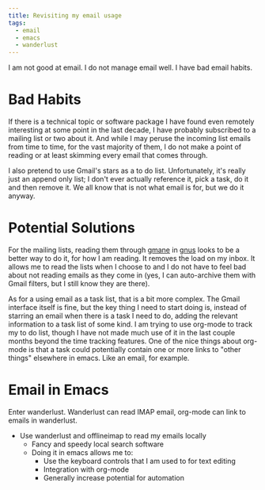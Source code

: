 ```yaml
---
title: Revisiting my email usage
tags:
  - email
  - emacs
  - wanderlust
---
```


I am not good at email. I do not manage email well. I have bad email habits.

# Bad Habits #

If there is a technical topic or software package I have found even remotely interesting at some point in the last decade, I have probably subscribed to a mailing list or two about it. And while I may peruse the incoming list emails from time to time, for the vast majority of them, I do not make a point of reading or at least skimming every email that comes through. 

I also pretend to use Gmail's stars as a to do list. Unfortunately, it's really just an append only list; I don't ever actually reference it, pick a task, do it and then remove it. We all know that is not what email is for, but we do it anyway.

# Potential Solutions #

For the mailing lists, reading them through [gmane](http://gmane.org/) in [gnus](http://www.gnus.org/) looks to be a better way to do it, for how I am reading. It removes the load on my inbox. It allows me to read the lists when I choose to and I do not have to feel bad about not reading emails as they come in (yes, I can auto-archive them with Gmail filters, but I still know they are there).

As for a using email as a task list, that is a bit more complex. The Gmail interface itself is fine, but the key thing I need to start doing is, instead of starring an email when there is a task I need to do, adding the relevant information to a task list of some kind. I am trying to use org-mode to track my to do list, though I have not made much use of it in the last couple months beyond the time tracking features. One of the nice things about org-mode is that a task could potentially contain one or more links to "other things" elsewhere in emacs. Like an email, for example.

# Email in Emacs #

Enter wanderlust. Wanderlust can read IMAP email, org-mode can link to emails in wanderlust.

* Use wanderlust and offlineimap to read my emails locally
   * Fancy and speedy local search software
   * Doing it in emacs allows me to:
     * Use the keyboard controls that I am used to for text editing
     * Integration with org-mode
     * Generally increase potential for automation

